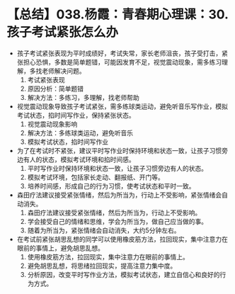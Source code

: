 # 【总结】038.杨霞：青春期心理课：30.孩子考试紧张怎么办

-   孩子考试紧张表现为平时成绩好，考试失常，家长老师沮丧，孩子受打击，紧张担心恐惧，多数是简单题错，可能因发育不足，视觉震动现象，需多练习理解，多找老师解决问题。
    1.  考试紧张表现
    2.  原因分析：简单题错
    3.  解决方法：多练习，多理解，找老师帮助
-   视觉震动现象导致孩子考试紧张，需多练球类运动，避免听音乐写作业，模拟考试状态，掐时间写作业，保持紧张状态。
    1.  视觉震动现象影响
    2.  解决方法：多练球类运动，避免听音乐
    3.  模拟考试状态，掐时间写作业
-   为了在考试时不紧张，建议平时写作业时保持环境和状态一致，让孩子习惯旁边有人的状态，模拟考试环境和掐时间感。
    1.  平时写作业时保持环境和状态一致，让孩子习惯旁边有人的状态。
    2.  模拟考试环境，包括家长走动、翻报纸、开门等。
    3.  培养时间感，形成自己的行为习惯，使考试状态和平时一致。
-   森田疗法建议接受紧张情绪，然后为所当为，行动上不受影响，紧张情绪会自动消失。
    1.  森田疗法建议接受紧张情绪，然后为所当为，行动上不受影响。
    2.  学会接受自己的情绪和思维，学会为所当为，做自己应当做的事。
    3.  随着为所当为，紧张情绪会自动消失，大约5分钟左右。
-   在考试前紧张胡思乱想的同学可以使用橡皮筋方法，拉回现实，集中注意力在眼前的事情上，避免胡思乱想。
    1.  使用橡皮筋方法，拉回现实，集中注意力在眼前的事情上。
    2.  避免胡思乱想，将思绪拉回现实，提高注意力集中度。
    3.  分析原因，改变平时写作业方法，模拟考试状态，建立自信心和良好的行为方式。